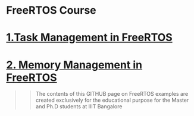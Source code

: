 # FreeRTOS Course 

# [1.Task Management in FreeRTOS ](https://github.com/girishsukukumar/FreeRTOSexamples/blob/master/TaskManagement/readme.md)
# [2. Memory Management in FreeRTOS ](https://github.com/girishsukukumar/FreeRTOSexamples/tree/master/MemoryManagement)


>> The contents of this GITHUB page on FreeRTOS examples are created exclusively for the educational purpose for the Master and Ph.D students at IIIT Bangalore
